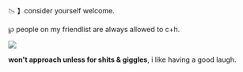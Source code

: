 📉 】consider yourself welcome. 

℘ people on my friendlist are always allowed to c+h. 

![](https://files.catbox.moe/m4r3ai.png)

__won't approach unless for shits & giggles__, i like having a good laugh.
